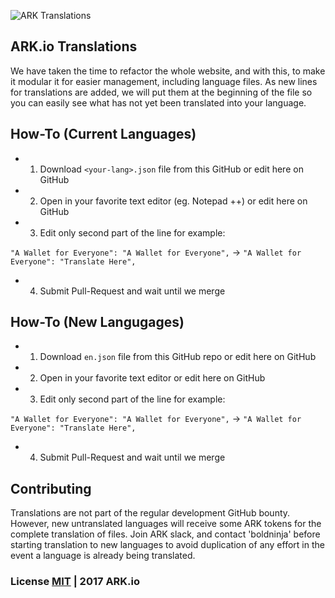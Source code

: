 ![ARK Translations](https://i.imgur.com/9ai7Wnv.png)

## ARK.io Translations

We have taken the time to refactor the whole website, and with this, to make it modular it for easier management, including language files. As new lines for translations are added, we will put them at the beginning of the file so you can easily see what has not yet been translated into your language.

## How-To (Current Languages)
* 1. Download ```<your-lang>.json``` file from this GitHub or edit here on GitHub
* 2. Open in your favorite text editor (eg. Notepad ++) or edit here on GitHub
* 3. Edit only second part of the line for example:

```"A Wallet for Everyone": "A Wallet for Everyone",``` -> ```"A Wallet for Everyone": "Translate Here",```
* 4. Submit Pull-Request and wait until we merge

## How-To (New Langugages)

* 1. Download ```en.json``` file from this GitHub repo or edit here on GitHub
* 2. Open in your favorite text editor or edit here on GitHub
* 3. Edit only second part of the line for example:

```"A Wallet for Everyone": "A Wallet for Everyone",``` -> ```"A Wallet for Everyone": "Translate Here",```
* 4. Submit Pull-Request and wait until we merge

## Contributing

Translations are not part of the regular development GitHub bounty. However, new untranslated languages will receive some ARK tokens for the complete translation of files. Join ARK slack, and contact 'boldninja' before starting translation to new languages to avoid duplication of any effort in the event a language is already being translated.

### License [MIT](LICENSE.md) | 2017 ARK.io
